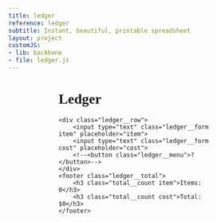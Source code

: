 ```yaml
---
title: ledger
reference: ledger
subtitle: Instant, beautiful, printable spreadsheet
layout: project
customJS:
- lib: backbone
- file: ledger.js
---
```


<style>
@import url(http://fonts.googleapis.com/css?family=Fira+Mono);
body {
	font-family: "Fira Mono";
}
.ledger {
	width: 60%;
	margin: auto;
}
.ledger__row {
	border-bottom: 1px solid #aaa;
	overflow: auto;
}
.ledger__total {
	text-align: right;
}
.ledger__menu {
	padding: 0.5em;
	font: 1.5em "Fira Mono";
	border: none;
	background: none;
	float: right;
}
.ledger__form {
	padding: 0.5em;
	font: 1.5em "Fira Mono";
	border: none;
	border-right: 1px solid #aaa;
	/*border-bottom: 5px solid transparent;*/
	display: inline-block;
	margin: 0;
	float: left;
}
.ledger__form:focus {
	outline: none;
	/*border-bottom-color: #9151bb;*/
	color: black;
}
.item {
	width: 60%;
}
.cost {
	width: 40%;
}
.ledger__add {
	width: 5%;
}
.total__count {
	float: left;
	text-align: right;
}

@media print {
	.project-header {
		display: none !important;
	}
	.ledger {
		width: 100%;
	}
}
</style>

<div class="ledger">
	<h1>Ledger</h1>

	<div class="ledger__row">
		<input type="text" class="ledger__form item" placeholder="item">
		<input type="text" class="ledger__form cost" placeholder="cost">
		<!--<button class="ledger__menu">?</button>-->
	</div>
	<footer class="ledger__total">
		<h3 class="total__count item">Items: 0</h3>
		<h3 class="total__count cost">Total: $0</h3>
	</footer>
</div>